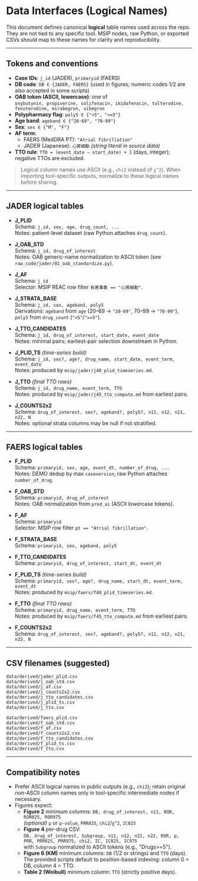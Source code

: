 # Data Interfaces (Logical Names)

This document defines canonical **logical** table names used across the repo.
They are not tied to any specific tool. MSIP nodes, raw Python, or exported CSVs
should map to these names for clarity and reproducibility.

---

## Tokens and conventions

- **Case IDs**: `j_id` (JADER), `primaryid` (FAERS)
- **DB code**: `DB ∈ {JADER, FAERS}` (used in figures; numeric codes 1/2 are also accepted in some scripts)
- **OAB token (ASCII, lowercase)**: one of  
  `oxybutynin, propiverine, solifenacin, imidafenacin, tolterodine, fesoterodine, mirabegron, vibegron`
- **Polypharmacy flag**: `poly5 ∈ {"<5", ">=5"}`
- **Age band**: `ageband ∈ {"20-69", "70-99"}`
- **Sex**: `sex ∈ {"M", "F"}`
- **AF term**:
  - FAERS (MedDRA PT): `"Atrial fibrillation"`
  - JADER (Japanese): `心房細動`  *(string literal in source data)*
- **TTO rule**: `TTO = (event_date – start_date) + 1` (days, integer); negative TTOs are excluded.

> Logical column names use ASCII (e.g., `chi2` instead of `χ^2`). When importing
> tool-specific outputs, normalize to these logical names before sharing.

---

## JADER logical tables

- **J_PLID**  
  Schema: `j_id, sex, age, drug_count, ...`  
  Notes: patient-level dataset (raw Python attaches `drug_count`).

- **J_OAB_STD**  
  Schema: `j_id, drug_of_interest`  
  Notes: OAB generic-name normalization to ASCII token (see `raw_code/jader/01_oab_standardize.py`).

- **J_AF**  
  Schema: `j_id`  
  Selector: MSIP REAC row filter `有害事象 == "心房細動"`.

- **J_STRATA_BASE**  
  Schema: `j_id, sex, ageband, poly5`  
  Derivations: `ageband` from `age` (20–69 → `"20-69"`, 70–99 → `"70-99"`), `poly5` from `drug_count` (`"<5"`/`">=5"`).

- **J_TTO_CANDIDATES**  
  Schema: `j_id, drug_of_interest, start_date, event_date`  
  Notes: minimal pairs; earliest-pair selection downstream in Python.

- **J_PLID_TS** *(time-series build)*  
  Schema: `j_id, sex?, age?, drug_name, start_date, event_term, event_date`  
  Notes: produced by `msip/jader/j40_plid_timeseries.md`.

- **J_TTO** *(final TTO rows)*  
  Schema: `j_id, drug_name, event_term, TTO`  
  Notes: produced by `msip/jader/j45_tto_compute.md` from earliest pairs.

- **J_COUNTS2x2**  
  Schema: `drug_of_interest, sex?, ageband?, poly5?, n11, n12, n21, n22, N`  
  Notes: optional strata columns may be null if not stratified.

---

## FAERS logical tables

- **F_PLID**  
  Schema: `primaryid, sex, age, event_dt, number_of_drug, ...`  
  Notes: DEMO dedup by max `caseversion`; raw Python attaches `number_of_drug`.

- **F_OAB_STD**  
  Schema: `primaryid, drug_of_interest`  
  Notes: OAB normalization from `prod_ai` (ASCII lowercase tokens).

- **F_AF**  
  Schema: `primaryid`  
  Selector: MSIP row filter `pt == "Atrial fibrillation"`.

- **F_STRATA_BASE**  
  Schema: `primaryid, sex, ageband, poly5`

- **F_TTO_CANDIDATES**  
  Schema: `primaryid, drug_of_interest, start_dt, event_dt`

- **F_PLID_TS** *(time-series build)*  
  Schema: `primaryid, sex?, age?, drug_name, start_dt, event_term, event_dt`  
  Notes: produced by `msip/faers/f40_plid_timeseries.md`.

- **F_TTO** *(final TTO rows)*  
  Schema: `primaryid, drug_name, event_term, TTO`  
  Notes: produced by `msip/faers/f45_tto_compute.md` from earliest pairs.

- **F_COUNTS2x2**  
  Schema: `drug_of_interest, sex?, ageband?, poly5?, n11, n12, n21, n22, N`

---

## CSV filenames (suggested)

```
data/derived/jader_plid.csv
data/derived/j_oab_std.csv
data/derived/j_af.csv
data/derived/j_counts2x2.csv
data/derived/j_tto_candidates.csv
data/derived/j_plid_ts.csv
data/derived/j_tto.csv

data/derived/faers_plid.csv
data/derived/f_oab_std.csv
data/derived/f_af.csv
data/derived/f_counts2x2.csv
data/derived/f_tto_candidates.csv
data/derived/f_plid_ts.csv
data/derived/f_tto.csv
```

---

## Compatibility notes

- Prefer ASCII logical names in public outputs (e.g., `chi2`); retain original
  non-ASCII column names only in tool-specific intermediate nodes if necessary.
- Figures expect:
  - **Figure 2** minimum columns: `DB, drug_of_interest, n11, ROR, ROR025, ROR975`  
    *(optional)* `p` or `p-value`, `PRR025`, `chi2`/`χ^2`, `IC025`
  - **Figure 4** per-drug CSV:  
    `DB, drug_of_interest, Subgroup, n11, n12, n21, n22, ROR, p, PRR, PRR025, PRR975, chi2, IC, IC025, IC975`  
    with `Subgroup` normalized to ASCII tokens (e.g., "Drugs>=5").
  - **Figure 6 (KM)** minimum columns: `DB` (1/2 or strings) and `TTO` (days). The provided scripts default to
    position-based indexing: column 0 = DB, column 4 = TTO.
  - **Table 2 (Weibull)** minimum column: `TTO` (strictly positive days).

